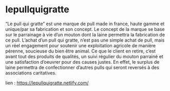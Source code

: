 # lepullquigratte

“Le pull qui gratte” est une marque de pull made in france, haute gamme et unique/par sa fabrication et son concept.
Le concept de la marque se base sur le parrainage à vie d’un mouton dont la laine permettra la fabrication de ce pull. 
L’achat d’un pull qui gratte, n’est pas une simple achat de pull, mais un réel engagement pour soutenir une exploitation agricole de manière pérenne, soucieuse du bien être animal.
Ce que le client en retire, c’est avant tout des produits de qualités, un suivi régulier du mouton parrainé et une satisfaction d’oeuvrer pour des causes justes. En effet, le surplus de laine permettra de confectionner d’autres pulls qui seront reversés à des associations caritatives.

lien : https://lepullquigratte.netlify.com/
